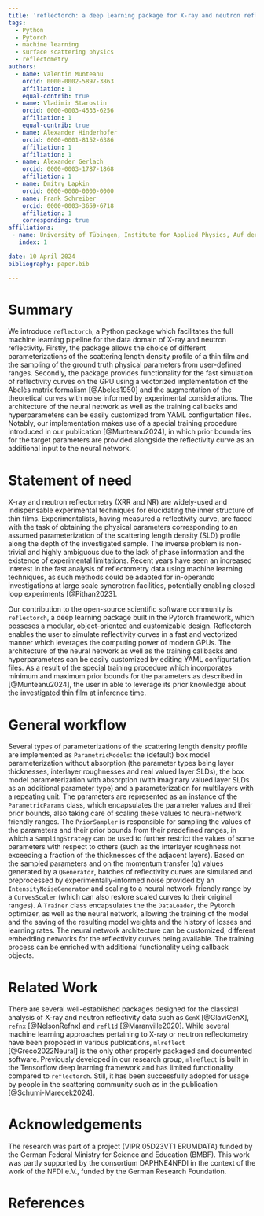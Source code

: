 ```yaml
---
title: 'reflectorch: a deep learning package for X-ray and neutron reflectometry'
tags:
  - Python
  - Pytorch
  - machine learning
  - surface scattering physics
  - reflectometry
authors:
  - name: Valentin Munteanu
    orcid: 0000-0002-5897-3863
    affiliation: 1
    equal-contrib: true
  - name: Vladimir Starostin
    orcid: 0000-0003-4533-6256
    affiliation: 1
    equal-contrib: true
  - name: Alexander Hinderhofer
    orcid: 0000-0001-8152-6386
    affiliation: 1
    affiliation: 1
  - name: Alexander Gerlach
    orcid: 0000-0003-1787-1868
    affiliation: 1
  - name: Dmitry Lapkin
    orcid: 0000-0000-0000-0000
  - name: Frank Schreiber
    orcid: 0000-0003-3659-6718
    affiliation: 1
    corresponding: true
affiliations:
 - name: University of Tübingen, Institute for Applied Physics, Auf der Morgenstelle 10, 72076 Tübingen, Germany
   index: 1

date: 10 April 2024
bibliography: paper.bib

---
```


# Summary

We introduce `reflectorch`, a Python package which facilitates the full machine learning pipeline for the data domain of X-ray and neutron reflectivity. Firstly, the package allows the choice of different parameterizations of the scattering length density profile of a thin film and the sampling of the ground truth physical parameters from user-defined ranges. Secondly, the package provides functionality for the fast simulation of reflectivity curves on the GPU using a vectorized implementation of the Abelès matrix formalism [@Abeles1950] and the augmentation of the theoretical curves with noise informed by experimental considerations. The architecture of the neural network as well as the training callbacks and hyperparameters can be easily customized from YAML configurtation files. Notably, our implementation makes use of a special training procedure introduced in our publication [@Munteanu2024], in which prior boundaries for the target parameters are provided alongside the reflectivity curve as an additional input to the neural network.


# Statement of need

X-ray and neutron reflectometry (XRR and NR) are widely-used and indispensable experimental techniques for elucidating the inner structure of thin films. Experimentalists, having measured a reflectivity curve, are faced with the task of obtaining the physical parameters corresponding to an assumed parameterization of the scattering length density (SLD) profile along the depth of the investigated sample. The inverse problem is non-trivial and highly ambiguous due to the lack of phase information and the existence of experimental limitations. Recent years have seen an increased interest in the fast analysis of reflectometry data using machine learning techniques, as such methods could be adapted for in-operando investigations at large scale syncrotron facilities, potentially enabling closed loop experiments [@Pithan2023]. 

Our contribution to the open-source scientific software community is `reflectorch`, a deep learning package built in the Pytorch framework, which posseses a modular, object-oriented and customizable design. Reflectorch enables the user to simulate reflectivity curves in a fast and vectorized manner which leverages the computing power of modern GPUs. The architecture of the neural network as well as the training callbacks and hyperparameters can be easily customized by editing YAML configurtation files. As a result of the special training procedure which incorporates minimum and maximum prior bounds for the parameters as described in [@Munteanu2024], the user in able to leverage its prior knowledge about the investigated thin film at inference time.  

# General workflow

Several types of parameterizations of the scattering length density profile are implemented as `ParametricModels`: the (default) box model parameterization without absorption (the parameter types being layer thicknesses, interlayer roughnesses and real valued layer SLDs), the box model parameterization with absorption (with imaginary valued layer SLDs as an additional parameter type) and a parameterization for multilayers with a repeating unit. The parameters are represented as an instance of the `ParametricParams` class, which encapsulates the parameter values and their prior bounds, also taking care of scaling these values to neural-network friendly ranges. The `PriorSampler` is responsible for sampling the values of the parameters and their prior bounds from their predefined ranges, in which a `SamplingStrategy` can be used to further restrict the values of some parameters with respect to others (such as the interlayer roughness not exceeding a fraction of the thicknesses of the adjacent layers). Based on the sampled parameters and on the momentum transfer (q) values generated by a `QGenerator`, batches of reflectivity curves are simulated and preprocessed by experimentally-informed noise provided by an `IntensityNoiseGenerator` and scaling to a neural network-friendly range by a `CurvesScaler` (which can also restore scaled curves to their original ranges). A `Trainer` class encapsulates the the `DataLoader`, the Pytorch optimizer, as well as the neural network, allowing the training of the model and the saving of the resulting model weights and the history of losses and learning rates. The neural network architecture can be customized, different embedding networks for the reflectivity curves being available. The training process can be enriched with additional functionality using callback objects. 

# Related Work

There are several well-established packages designed for the classical analysis of X-ray and neutron reflectivity data such as `GenX` [@GlaviGenX], `refnx` [@NelsonRefnx] and `refl1d` [@Maranville2020]. While several machine learning approaches pertaining to X-ray or neutron reflectometry have been proposed in various publications, `mlreflect` [@Greco2022Neural] is the only other properly packaged and documented software. Previously developed in our research group, `mlreflect` is built in the Tensorflow deep learning framework and has limited functionality compared to `reflectorch`. Still, it has been successfully adopted for usage by people in the scattering community such as in the publication [@Schumi-Marecek2024]. 


<!-- # Mathematics

Single dollars ($) are required for inline mathematics e.g. $f(x) = e^{\pi/x}$

Double dollars make self-standing equations:

$$\Theta(x) = \left\{\begin{array}{l}
0\textrm{ if } x < 0\cr
1\textrm{ else}
\end{array}\right.$$

You can also use plain \LaTeX for equations
\begin{equation}\label{eq:fourier}
\hat f(\omega) = \int_{-\infty}^{\infty} f(x) e^{i\omega x} dx
\end{equation}
and refer to \autoref{eq:fourier} from text.

# Citations

Citations to entries in paper.bib should be in
[rMarkdown](http://rmarkdown.rstudio.com/authoring_bibliographies_and_citations.html)
format.

If you want to cite a software repository URL (e.g. something on GitHub without a preferred
citation) then you can do it with the example BibTeX entry below for @fidgit.

For a quick reference, the following citation commands can be used:
- `@author:2001`  ->  "Author et al. (2001)"
- `[@author:2001]` -> "(Author et al., 2001)"
- `[@author1:2001; @author2:2001]` -> "(Author1 et al., 2001; Author2 et al., 2002)"

# Figures

Figures can be included like this:
![Caption for example figure.\label{fig:example}](figure.png)
and referenced from text using \autoref{fig:example}.

Figure sizes can be customized by adding an optional second parameter:
![Caption for example figure.](figure.png){ width=20% }' -->

# Acknowledgements

The research was part of a project (VIPR 05D23VT1 ERUMDATA) funded by the German Federal Ministry for Science and Education (BMBF). This work was partly supported by the consortium DAPHNE4NFDI in the context of the work of the NFDI e.V., funded by the German Research Foundation.

# References